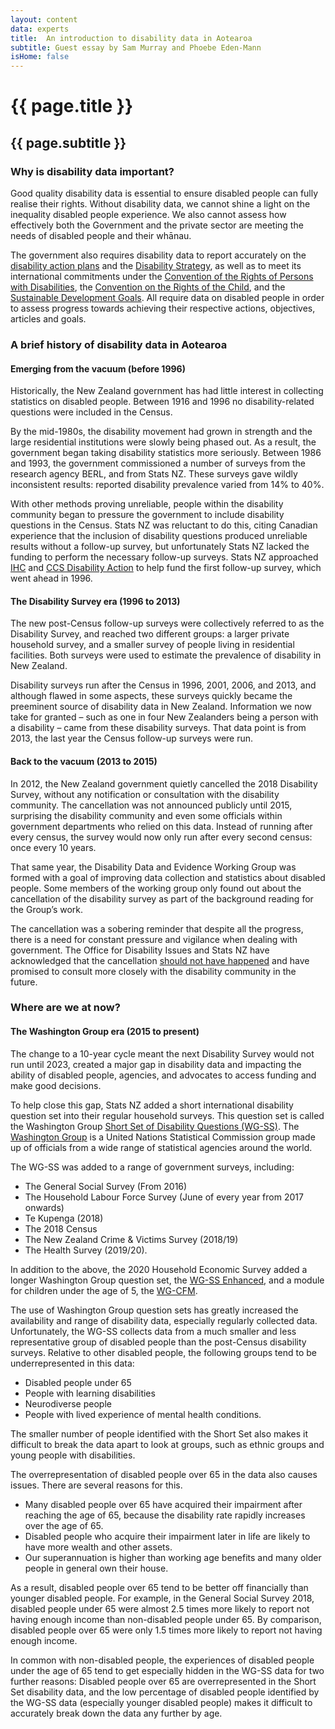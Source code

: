 ```yaml
---
layout: content
data: experts
title:  An introduction to disability data in Aotearoa
subtitle: Guest essay by Sam Murray and Phoebe Eden-Mann
isHome: false
---
```


# {{ page.title }}
## {{ page.subtitle }}

### Why is disability data important?
Good quality disability data is essential to ensure disabled people can fully realise their rights. Without disability data, we cannot shine a light on the inequality disabled people experience. We also cannot assess how effectively both the Government and the private sector are meeting the needs of disabled people and their whānau. 

The government also requires disability data to report accurately on the [disability action plans](https://www.odi.govt.nz/disability-action-plan-2/) and the [Disability Strategy](https://www.odi.govt.nz/nz-disability-strategy/), as well as to meet its international commitments under the [Convention of the Rights of Persons with Disabilities](https://www.un.org/development/desa/disabilities/convention-on-the-rights-of-persons-with-disabilities.html), the [Convention on the Rights of the Child](https://www.msd.govt.nz/about-msd-and-our-work/publications-resources/monitoring/uncroc/), and the [Sustainable Development Goals](https://sdgs.un.org/goals). All require data on disabled people in order to assess progress towards achieving their respective actions, objectives, articles and goals.

### A brief history of disability data in Aotearoa
#### Emerging from the vacuum (before 1996)
Historically, the New Zealand government has had little interest in collecting statistics on disabled people. Between 1916 and 1996 no disability-related questions were included in the Census.

By the mid-1980s, the disability movement had grown in strength and the large residential institutions were slowly being phased out. As a result, the government began taking disability statistics more seriously. Between 1986 and 1993, the government commissioned a number of surveys from the research agency BERL, and from Stats NZ. These surveys gave wildly inconsistent results: reported disability prevalence varied from 14% to 40%.

With other methods proving unreliable, people within the disability community began to pressure the government to include disability questions in the Census. Stats NZ was reluctant to do this, citing Canadian experience that the inclusion of disability questions produced unreliable results without a follow-up survey, but unfortunately Stats NZ lacked the funding to perform the necessary follow-up surveys. Stats NZ approached [IHC](https://ihc.org.nz/) and [CCS Disability Action](https://www.ccsdisabilityaction.org.nz/) to help fund the first follow-up survey, which went ahead in 1996.

#### The Disability Survey era (1996 to 2013)
The new post-Census follow-up surveys were collectively referred to as the Disability Survey, and reached two different groups: a larger private household survey, and a smaller survey of people living in residential facilities. Both surveys were used to estimate the prevalence of disability in New Zealand.

Disability surveys run after the Census in 1996, 2001, 2006, and 2013, and although flawed in some aspects, these surveys quickly became the preeminent source of disability data in New Zealand. Information we now take for granted – such as one in four New Zealanders being a person with a disability – came from these disability surveys. That data point is from 2013, the last year the Census follow-up surveys were run.

#### Back to the vacuum (2013 to 2015)
In 2012, the New Zealand government quietly cancelled the 2018 Disability Survey, without any notification or consultation with the disability community. The cancellation was not announced publicly until 2015, surprising the disability community and even some officials within government departments who relied on this data. Instead of running after every census, the survey would now only run after every second census: once every 10 years.

That same year, the Disability Data and Evidence Working Group was formed with a goal of improving data collection and statistics about disabled people. Some members of the working group only found out about the cancellation of the disability survey as part of the background reading for the Group’s work.

The cancellation was a sobering reminder that despite all the progress, there is a need for constant pressure and vigilance when dealing with government. The Office for Disability Issues and Stats NZ have acknowledged that the cancellation [should not have happened](https://www.odi.govt.nz/guidance-and-resources/improving-information-about-disabled-people/) and have promised to consult more closely with the disability community in the future. 

### Where are we at now?
#### The Washington Group era (2015 to present)

The change to a 10-year cycle meant the next Disability Survey would not run until 2023, created a major gap in disability data and impacting the ability of disabled people, agencies, and advocates to access funding and make good decisions.

To help close this gap, Stats NZ added a short international disability question set into their regular household surveys. This question set is called the Washington Group [Short Set of Disability Questions (WG-SS)](https://www.washingtongroup-disability.com/question-sets/wg-short-set-on-functioning-wg-ss/). The [Washington Group](https://www.washingtongroup-disability.com/about/about-the-wg/) is a United Nations Statistical Commission group made up of officials from a wide range of statistical agencies around the world.

The WG-SS was added to a range of government surveys, including: 
- The General Social Survey (From 2016)
- The Household Labour Force Survey (June of every year from 2017 onwards)
- Te Kupenga (2018)
- The 2018 Census
- The New Zealand Crime & Victims Survey (2018/19)
- The Health Survey (2019/20).

In addition to the above, the 2020 Household Economic Survey added a longer Washington Group question set, the [WG-SS Enhanced](https://www.washingtongroup-disability.com/question-sets/wg-short-set-on-functioning-%e2%80%93-enhanced-wg-ss-enhanced/), and a module for children under the age of 5, the [WG-CFM](https://www.washingtongroup-disability.com/question-sets/wgunicef-child-functioning-module-cfm/).

The use of Washington Group question sets has greatly increased the availability and range of disability data, especially regularly collected data. Unfortunately, the WG-SS collects data from a much smaller and less representative group of disabled people than the post-Census disability surveys. Relative to other disabled people, the following groups tend to be underrepresented in this data:

- Disabled people under 65
- People with learning disabilities
- Neurodiverse people
- People with lived experience of mental health conditions.

The smaller number of people identified with the Short Set also makes it difficult to break the data apart to look at groups, such as ethnic groups and young people with disabilities.

The overrepresentation of disabled people over 65 in the data also causes issues. There are several reasons for this.

-  Many disabled people over 65 have acquired their impairment after reaching the age of 65, because the disability rate rapidly increases over the age of 65.
- Disabled people who acquire their impairment later in life are likely to have more wealth and other assets.
- Our superannuation is higher than working age benefits and many older people in general own their house. 

As a result, disabled people over 65 tend to be better off financially than younger disabled people. For example, in the General Social Survey 2018, disabled people under 65 were almost 2.5 times more likely to report not having enough income than non-disabled people under 65. By comparison, disabled people over 65 were only 1.5 times more likely to report not having enough income.

In common with non-disabled people, the experiences of disabled people under the age of 65 tend to get especially hidden in the WG-SS data for two further reasons: Disabled people over 65 are overrepresented in the Short Set disability data, and the low percentage of disabled people identified by the WG-SS data (especially younger disabled people) makes it difficult to accurately break down the data any further by age.